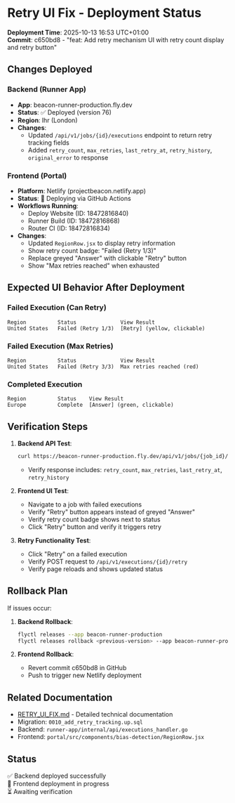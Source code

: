 # Retry UI Fix - Deployment Status

**Deployment Time**: 2025-10-13 16:53 UTC+01:00  
**Commit**: c650bd8 - "feat: Add retry mechanism UI with retry count display and retry button"

## Changes Deployed

### Backend (Runner App)
- **App**: beacon-runner-production.fly.dev
- **Status**: ✅ Deployed (version 76)
- **Region**: lhr (London)
- **Changes**:
  - Updated `/api/v1/jobs/{id}/executions` endpoint to return retry tracking fields
  - Added `retry_count`, `max_retries`, `last_retry_at`, `retry_history`, `original_error` to response

### Frontend (Portal)
- **Platform**: Netlify (projectbeacon.netlify.app)
- **Status**: 🔄 Deploying via GitHub Actions
- **Workflows Running**:
  - Deploy Website (ID: 18472816840)
  - Runner Build (ID: 18472816868)
  - Router CI (ID: 18472816834)
- **Changes**:
  - Updated `RegionRow.jsx` to display retry information
  - Show retry count badge: "Failed (Retry 1/3)"
  - Replace greyed "Answer" with clickable "Retry" button
  - Show "Max retries reached" when exhausted

## Expected UI Behavior After Deployment

### Failed Execution (Can Retry)
```
Region          Status              View Result
United States   Failed (Retry 1/3)  [Retry] (yellow, clickable)
```

### Failed Execution (Max Retries)
```
Region          Status              View Result
United States   Failed (Retry 3/3)  Max retries reached (red)
```

### Completed Execution
```
Region          Status    View Result
Europe          Complete  [Answer] (green, clickable)
```

## Verification Steps

1. **Backend API Test**:
   ```bash
   curl https://beacon-runner-production.fly.dev/api/v1/jobs/{job_id}/executions
   ```
   - Verify response includes: `retry_count`, `max_retries`, `last_retry_at`, `retry_history`

2. **Frontend UI Test**:
   - Navigate to a job with failed executions
   - Verify "Retry" button appears instead of greyed "Answer"
   - Verify retry count badge shows next to status
   - Click "Retry" button and verify it triggers retry

3. **Retry Functionality Test**:
   - Click "Retry" on a failed execution
   - Verify POST request to `/api/v1/executions/{id}/retry`
   - Verify page reloads and shows updated status

## Rollback Plan

If issues occur:

1. **Backend Rollback**:
   ```bash
   flyctl releases --app beacon-runner-production
   flyctl releases rollback <previous-version> --app beacon-runner-production
   ```

2. **Frontend Rollback**:
   - Revert commit c650bd8 in GitHub
   - Push to trigger new Netlify deployment

## Related Documentation

- [RETRY_UI_FIX.md](./RETRY_UI_FIX.md) - Detailed technical documentation
- Migration: `0010_add_retry_tracking.up.sql`
- Backend: `runner-app/internal/api/executions_handler.go`
- Frontend: `portal/src/components/bias-detection/RegionRow.jsx`

## Status
✅ Backend deployed successfully  
🔄 Frontend deployment in progress  
⏳ Awaiting verification
